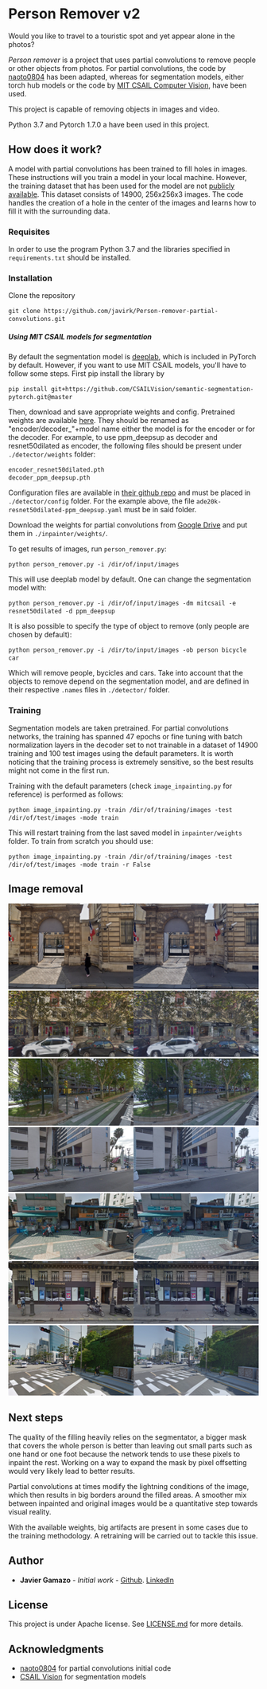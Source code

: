 # Person Remover v2

Would you like to travel to a touristic spot and yet appear alone in the photos? 

_Person remover_ is a project that uses partial convolutions to remove people or other objects from
photos. For partial convolutions, the code by [naoto0804](https://github.com/naoto0804/pytorch-inpainting-with-partial-conv) has been adapted,
whereas for segmentation models, either torch hub models or the code by [MIT CSAIL Computer Vision](https://github.com/CSAILVision/semantic-segmentation-pytorch),
have been used.

This project is capable of removing objects in images and video.

Python 3.7 and Pytorch 1.7.0 a have been used in this project.


## How does it work?

A model with partial convolutions has been trained to fill holes in images. These instructions will you train a model in
your local machine. However, the training dataset that has been used for the model are not 
[publicly available](http://graphics.cs.cmu.edu/projects/whatMakesParis/). This dataset consists of 14900,
256x256x3 images. The code handles the creation of a hole in the center of the images and learns how to fill it with the
surrounding data.

### Requisites

In order to use the program Python 3.7 and the libraries specified in  `requirements.txt` should be installed.

### Installation

Clone the repository
```
git clone https://github.com/javirk/Person-remover-partial-convolutions.git
```

##### Using MIT CSAIL models for segmentation
By default the segmentation model is [deeplab](https://pytorch.org/hub/pytorch_vision_deeplabv3_resnet101/), which is 
included in PyTorch by default. However, if you want to use MIT CSAIL models, you'll have to follow some steps. First
pip install the library by
```
pip install git+https://github.com/CSAILVision/semantic-segmentation-pytorch.git@master
```
Then, download and save appropriate weights and config. Pretrained weights are available [here](http://sceneparsing.csail.mit.edu/model/pytorch/).
They should be renamed as "encoder/decoder_"+model name either the model is for the encoder or for the decoder.
For example, to use ppm_deepsup as decoder and resnet50dilated as encoder, the following files should be present under 
`./detector/weights` folder:
```
encoder_resnet50dilated.pth
decoder_ppm_deepsup.pth
```
Configuration files are available in [their github repo](https://github.com/CSAILVision/semantic-segmentation-pytorch) and
must be placed in `./detector/config` folder. For the example above, the file `ade20k-resnet50dilated-ppm_deepsup.yaml` must be
in said folder.

Download the weights for partial convolutions from [Google Drive](https://drive.google.com/file/d/12Y9OzZjw6yTPPLqhBMEnBn1r4I_83UIC/view?usp=sharing)
and put them in `./inpainter/weights/`.

To get results of images, run `person_remover.py`:
```
python person_remover.py -i /dir/of/input/images
``` 
This will use deeplab model by default. One can change the segmentation model with:
```
python person_remover.py -i /dir/of/input/images -dm mitcsail -e resnet50dilated -d ppm_deepsup
``` 

It is also possible to specify the type of object to remove (only people are chosen by default):
```
python person_remover.py -i /dir/to/input/images -ob person bicycle car
``` 
Which will remove people, bycicles and cars. Take into account that the objects to remove depend on the segmentation model,
and are defined in their respective `.names` files in `./detector/` folder.

### Training

Segmentation models are taken pretrained. For partial convolutions networks, the training has spanned 47 epochs or fine tuning
with batch normalization layers in the decoder set to not trainable in a dataset of 14900 training and 100 test images 
using the default parameters. It is worth noticing that the training process is extremely sensitive, so the best results
might not come in the first run.

Training with the default parameters (check `image_inpainting.py` for reference) is performed as follows:
```
python image_inpainting.py -train /dir/of/training/images -test /dir/of/test/images -mode train
```
This will restart training from the last saved model in `inpainter/weights` folder. To train from scratch you should use:
```
python image_inpainting.py -train /dir/of/training/images -test /dir/of/test/images -mode train -r False
```

## Image removal

![p2p_fill_3](https://github.com/javirk/Person-remover-partial-convolutions/blob/master/images_readme/Imagen1.png)
![p2p_fill_4](https://github.com/javirk/Person-remover-partial-convolutions/blob/master/images_readme/Imagen2.png)
![p2p_fill_5](https://github.com/javirk/Person-remover-partial-convolutions/blob/master/images_readme/Imagen3.png)
![p2p_fill_6](https://github.com/javirk/Person-remover-partial-convolutions/blob/master/images_readme/Imagen4.png)
![p2p_fill_7](https://github.com/javirk/Person-remover-partial-convolutions/blob/master/images_readme/Imagen5.png)
![p2p_fill_8](https://github.com/javirk/Person-remover-partial-convolutions/blob/master/images_readme/Imagen6.png)
![p2p_fill_9](https://github.com/javirk/Person-remover-partial-convolutions/blob/master/images_readme/Imagen7.png)

## Next steps

The quality of the filling heavily relies on the segmentator, a bigger mask that covers the whole person
is better than leaving out small parts such as one hand or one foot because the network tends to use these pixels to 
inpaint the rest. Working on a way to expand the mask by pixel offsetting would very likely lead to better results.

Partial convolutions at times modify the lightning conditions of the image, which then results in big borders around the
filled areas. A smoother mix between inpainted and original images would be a quantitative step towards visual reality.

With the available weights, big artifacts are present in some cases due to the training methodology. A retraining will 
be carried out to tackle this issue.

## Author

* **Javier Gamazo** - *Initial work* - [Github](https://github.com/javirk). [LinkedIn](https://www.linkedin.com/in/javier-gamazo-tejero/)

## License

This project is under Apache license. See [LICENSE.md](LICENSE.md) for more details.

## Acknowledgments

* [naoto0804](https://github.com/naoto0804/pytorch-inpainting-with-partial-conv) for partial convolutions initial code
* [CSAIL Vision](https://github.com/CSAILVision/semantic-segmentation-pytorch) for segmentation models
